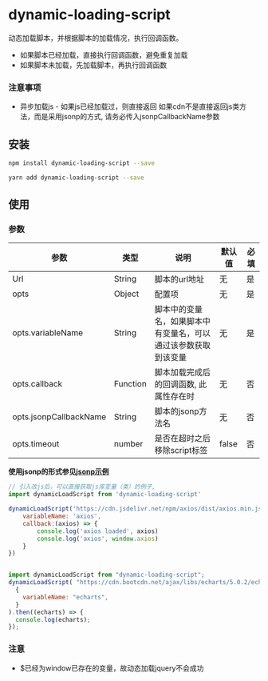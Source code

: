 # dynamic-loading-script

动态加载脚本，并根据脚本的加载情况，执行回调函数。
+ 如果脚本已经加载，直接执行回调函数，避免重复加载
+ 如果脚本未加载，先加载脚本，再执行回调函数



### 注意事项
+ 异步加载js - 如果js已经加载过，则直接返回 如果cdn不是直接返回js类方法，而是采用jsonp的方式, 请务必传入jsonpCallbackName参数

## 安装

``` bash
npm install dynamic-loading-script --save
```

``` bash
yarn add dynamic-loading-script --save
```

## 使用

### 参数

| 参数                   | 类型            | 说明                                                         | 默认值 | 必填 |
| ---------------------- | --------------- | ------------------------------------------------------------ | ------ | ---- |
| Url                    | String          | 脚本的url地址                                                | 无     | 是   |
| opts                   | Object          | 配置项                                                       | 无     | 是   |
| opts.variableName      | String          | 脚本中的变量名，如果脚本中有变量名，可以通过该参数获取到该变量 | 无     | 是   |
| opts.callback          | Function        | 脚本加载完成后的回调函数, 此属性存在时                       | 无     | 否   |
| opts.jsonpCallbackName | String          | 脚本的jsonp方法名                                            | 无     | 否   |
| opts.timeout           | number | 是否在超时之后移除script标签                                 | false  | 否   |


**使用jsonp的形式参见[jsonp示例](./example/index.js)**


``` javascript
// 引入改js后，可以直接获取js库变量（类）的例子,
import dynamicLoadScript from 'dynamic-loading-script'

dynamicLoadScript('https://cdn.jsdelivr.net/npm/axios/dist/axios.min.js', {
    variableName: 'axios',
    callback:(axios) => {
        console.log('axios loaded', axios)
        console.log('axios', window.axios)
    }
})
```


``` javascript

import dynamicLoadScript from "dynamic-loading-script";
dynamicLoadScript( "https://cdn.bootcdn.net/ajax/libs/echarts/5.0.2/echarts.min.js",
  {
    variableName: "echarts",
  }
).then((echarts) => {
  console.log(echarts);
});

```



### 注意

+ $已经为window已存在的变量，故动态加载jquery不会成功